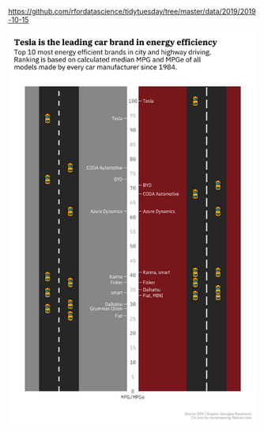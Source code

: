 https://github.com/rfordatascience/tidytuesday/tree/master/data/2019/2019-10-15

![](figures/big-epa-cars-mpgrace.png)